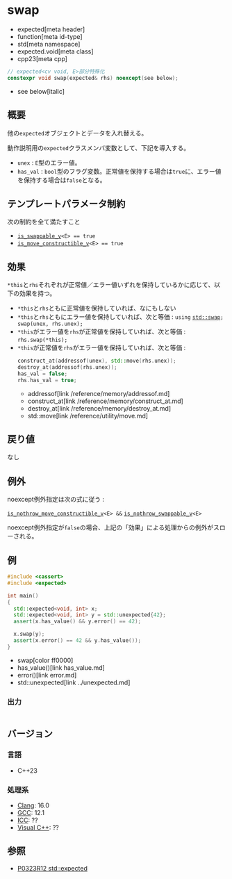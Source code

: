 # swap
* expected[meta header]
* function[meta id-type]
* std[meta namespace]
* expected.void[meta class]
* cpp23[meta cpp]

```cpp
// expected<cv void, E>部分特殊化
constexpr void swap(expected& rhs) noexcept(see below);
```
* see below[italic]

## 概要
他の`expected`オブジェクトとデータを入れ替える。

動作説明用の`expected`クラスメンバ変数として、下記を導入する。

- `unex` : `E`型のエラー値。
- `has_val` : `bool`型のフラグ変数。正常値を保持する場合は`true`に、エラー値を保持する場合は`false`となる。


## テンプレートパラメータ制約
次の制約を全て満たすこと

- [`is_swappable_v`](/reference/type_traits/is_swappable.md)`<E> == true`
- [`is_move_constructible_v`](/reference/type_traits/is_move_constructible.md)`<E> == true`


## 効果
`*this`と`rhs`それぞれが正常値／エラー値いずれを保持しているかに応じて、以下の効果を持つ。

- `*this`と`rhs`ともに正常値を保持していれば、なにもしない
- `*this`と`rhs`ともにエラー値を保持していれば、次と等価 : `using` [`std::swap`](/reference/utility/swap.md)`; swap(unex, rhs.unex);`
- `*this`がエラー値を`rhs`が正常値を保持していれば、次と等価 : `rhs.swap(*this);`
- `*this`が正常値を`rhs`がエラー値を保持していれば、次と等価 :
    ```cpp
    construct_at(addressof(unex), std::move(rhs.unex));
    destroy_at(addressof(rhs.unex));
    has_val = false;
    rhs.has_val = true;
    ```
    * addressof[link /reference/memory/addressof.md]
    * construct_at[link /reference/memory/construct_at.md]
    * destroy_at[link /reference/memory/destroy_at.md]
    * std::move[link /reference/utility/move.md]


## 戻り値
なし


## 例外
noexcept例外指定は次の式に従う :

[`is_nothrow_move_constructible_v`](/reference/type_traits/is_nothrow_move_constructible.md)`<E> &&` [`is_nothrow_swappable_v`](/reference/type_traits/is_nothrow_swappable.md)`<E>`

noexcept例外指定が`false`の場合、上記の「効果」による処理からの例外がスローされる。


## 例
```cpp example
#include <cassert>
#include <expected>

int main()
{
  std::expected<void, int> x;
  std::expected<void, int> y = std::unexpected{42};
  assert(x.has_value() && y.error() == 42);

  x.swap(y);
  assert(x.error() == 42 && y.has_value());
}
```
* swap[color ff0000]
* has_value()[link has_value.md]
* error()[link error.md]
* std::unexpected[link ../unexpected.md]

### 出力
```
```


## バージョン
### 言語
- C++23

### 処理系
- [Clang](/implementation.md#clang): 16.0
- [GCC](/implementation.md#gcc): 12.1
- [ICC](/implementation.md#icc): ??
- [Visual C++](/implementation.md#visual_cpp): ??


## 参照
- [P0323R12 std::expected](https://www.open-std.org/jtc1/sc22/wg21/docs/papers/2022/p0323r12.html)
